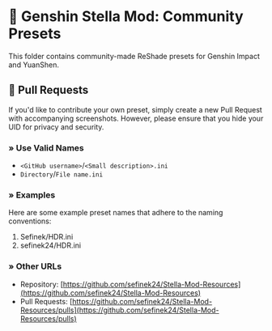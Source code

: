 # 🌠 Genshin Stella Mod: Community Presets
This folder contains community-made ReShade presets for Genshin Impact and YuanShen.


## 👥 Pull Requests
If you'd like to contribute your own preset, simply create a new Pull Request with accompanying screenshots. However, please ensure that you hide your UID for privacy and security.

### » Use Valid Names
* `<GitHub username>`/`<Small description>.ini`
* `Directory`/`File name.ini`

### » Examples
Here are some example preset names that adhere to the naming conventions:

1. Sefinek/HDR.ini
2. sefinek24/HDR.ini

### » Other URLs
- Repository: [https://github.com/sefinek24/Stella-Mod-Resources](https://github.com/sefinek24/Stella-Mod-Resources)
- Pull Requests: [https://github.com/sefinek24/Stella-Mod-Resources/pulls](https://github.com/sefinek24/Stella-Mod-Resources/pulls)
